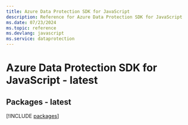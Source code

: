 ```yaml
---
title: Azure Data Protection SDK for JavaScript
description: Reference for Azure Data Protection SDK for JavaScript
ms.date: 07/23/2024
ms.topic: reference
ms.devlang: javascript
ms.service: dataprotection
---
```

# Azure Data Protection SDK for JavaScript - latest
## Packages - latest
[!INCLUDE [packages](data-protection-index.md)]